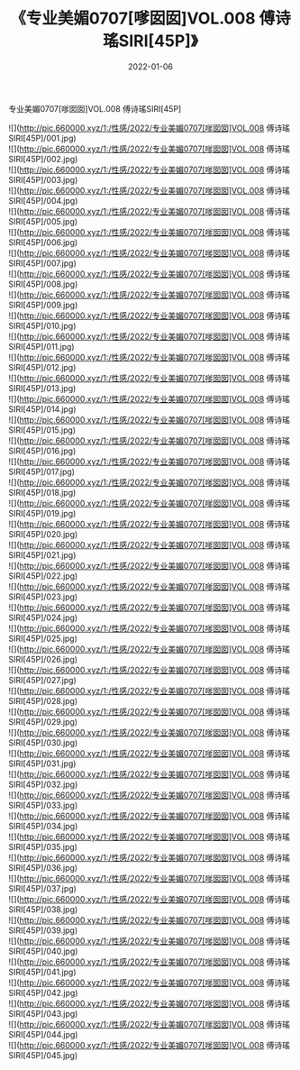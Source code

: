 ﻿---
layout: post
title:  《专业美媚0707[嗲囡囡]VOL.008 傅诗瑤SIRI[45P]》
date:   2022-01-06
img: http://pic.660000.xyz/1:/性感/2022/专业美媚0707[嗲囡囡]VOL.008 傅诗瑤SIRI[45P]/000.jpg
categories: [美女, 清纯, 唯美]
---

专业美媚0707[嗲囡囡]VOL.008 傅诗瑤SIRI[45P]

  ![](http://pic.660000.xyz/1:/性感/2022/专业美媚0707[嗲囡囡]VOL.008 傅诗瑤SIRI[45P]/001.jpg) <br> ![](http://pic.660000.xyz/1:/性感/2022/专业美媚0707[嗲囡囡]VOL.008 傅诗瑤SIRI[45P]/002.jpg) <br> ![](http://pic.660000.xyz/1:/性感/2022/专业美媚0707[嗲囡囡]VOL.008 傅诗瑤SIRI[45P]/003.jpg) <br> ![](http://pic.660000.xyz/1:/性感/2022/专业美媚0707[嗲囡囡]VOL.008 傅诗瑤SIRI[45P]/004.jpg) <br> ![](http://pic.660000.xyz/1:/性感/2022/专业美媚0707[嗲囡囡]VOL.008 傅诗瑤SIRI[45P]/005.jpg) <br> ![](http://pic.660000.xyz/1:/性感/2022/专业美媚0707[嗲囡囡]VOL.008 傅诗瑤SIRI[45P]/006.jpg) <br> ![](http://pic.660000.xyz/1:/性感/2022/专业美媚0707[嗲囡囡]VOL.008 傅诗瑤SIRI[45P]/007.jpg) <br> ![](http://pic.660000.xyz/1:/性感/2022/专业美媚0707[嗲囡囡]VOL.008 傅诗瑤SIRI[45P]/008.jpg) <br> ![](http://pic.660000.xyz/1:/性感/2022/专业美媚0707[嗲囡囡]VOL.008 傅诗瑤SIRI[45P]/009.jpg) <br> ![](http://pic.660000.xyz/1:/性感/2022/专业美媚0707[嗲囡囡]VOL.008 傅诗瑤SIRI[45P]/010.jpg) <br> ![](http://pic.660000.xyz/1:/性感/2022/专业美媚0707[嗲囡囡]VOL.008 傅诗瑤SIRI[45P]/011.jpg) <br> ![](http://pic.660000.xyz/1:/性感/2022/专业美媚0707[嗲囡囡]VOL.008 傅诗瑤SIRI[45P]/012.jpg) <br> ![](http://pic.660000.xyz/1:/性感/2022/专业美媚0707[嗲囡囡]VOL.008 傅诗瑤SIRI[45P]/013.jpg) <br> ![](http://pic.660000.xyz/1:/性感/2022/专业美媚0707[嗲囡囡]VOL.008 傅诗瑤SIRI[45P]/014.jpg) <br> ![](http://pic.660000.xyz/1:/性感/2022/专业美媚0707[嗲囡囡]VOL.008 傅诗瑤SIRI[45P]/015.jpg) <br> ![](http://pic.660000.xyz/1:/性感/2022/专业美媚0707[嗲囡囡]VOL.008 傅诗瑤SIRI[45P]/016.jpg) <br> ![](http://pic.660000.xyz/1:/性感/2022/专业美媚0707[嗲囡囡]VOL.008 傅诗瑤SIRI[45P]/017.jpg) <br> ![](http://pic.660000.xyz/1:/性感/2022/专业美媚0707[嗲囡囡]VOL.008 傅诗瑤SIRI[45P]/018.jpg) <br> ![](http://pic.660000.xyz/1:/性感/2022/专业美媚0707[嗲囡囡]VOL.008 傅诗瑤SIRI[45P]/019.jpg) <br> ![](http://pic.660000.xyz/1:/性感/2022/专业美媚0707[嗲囡囡]VOL.008 傅诗瑤SIRI[45P]/020.jpg) <br> ![](http://pic.660000.xyz/1:/性感/2022/专业美媚0707[嗲囡囡]VOL.008 傅诗瑤SIRI[45P]/021.jpg) <br> ![](http://pic.660000.xyz/1:/性感/2022/专业美媚0707[嗲囡囡]VOL.008 傅诗瑤SIRI[45P]/022.jpg) <br> ![](http://pic.660000.xyz/1:/性感/2022/专业美媚0707[嗲囡囡]VOL.008 傅诗瑤SIRI[45P]/023.jpg) <br> ![](http://pic.660000.xyz/1:/性感/2022/专业美媚0707[嗲囡囡]VOL.008 傅诗瑤SIRI[45P]/024.jpg) <br> ![](http://pic.660000.xyz/1:/性感/2022/专业美媚0707[嗲囡囡]VOL.008 傅诗瑤SIRI[45P]/025.jpg) <br> ![](http://pic.660000.xyz/1:/性感/2022/专业美媚0707[嗲囡囡]VOL.008 傅诗瑤SIRI[45P]/026.jpg) <br> ![](http://pic.660000.xyz/1:/性感/2022/专业美媚0707[嗲囡囡]VOL.008 傅诗瑤SIRI[45P]/027.jpg) <br> ![](http://pic.660000.xyz/1:/性感/2022/专业美媚0707[嗲囡囡]VOL.008 傅诗瑤SIRI[45P]/028.jpg) <br> ![](http://pic.660000.xyz/1:/性感/2022/专业美媚0707[嗲囡囡]VOL.008 傅诗瑤SIRI[45P]/029.jpg) <br> ![](http://pic.660000.xyz/1:/性感/2022/专业美媚0707[嗲囡囡]VOL.008 傅诗瑤SIRI[45P]/030.jpg) <br> ![](http://pic.660000.xyz/1:/性感/2022/专业美媚0707[嗲囡囡]VOL.008 傅诗瑤SIRI[45P]/031.jpg) <br> ![](http://pic.660000.xyz/1:/性感/2022/专业美媚0707[嗲囡囡]VOL.008 傅诗瑤SIRI[45P]/032.jpg) <br> ![](http://pic.660000.xyz/1:/性感/2022/专业美媚0707[嗲囡囡]VOL.008 傅诗瑤SIRI[45P]/033.jpg) <br> ![](http://pic.660000.xyz/1:/性感/2022/专业美媚0707[嗲囡囡]VOL.008 傅诗瑤SIRI[45P]/034.jpg) <br> ![](http://pic.660000.xyz/1:/性感/2022/专业美媚0707[嗲囡囡]VOL.008 傅诗瑤SIRI[45P]/035.jpg) <br> ![](http://pic.660000.xyz/1:/性感/2022/专业美媚0707[嗲囡囡]VOL.008 傅诗瑤SIRI[45P]/036.jpg) <br> ![](http://pic.660000.xyz/1:/性感/2022/专业美媚0707[嗲囡囡]VOL.008 傅诗瑤SIRI[45P]/037.jpg) <br> ![](http://pic.660000.xyz/1:/性感/2022/专业美媚0707[嗲囡囡]VOL.008 傅诗瑤SIRI[45P]/038.jpg) <br> ![](http://pic.660000.xyz/1:/性感/2022/专业美媚0707[嗲囡囡]VOL.008 傅诗瑤SIRI[45P]/039.jpg) <br> ![](http://pic.660000.xyz/1:/性感/2022/专业美媚0707[嗲囡囡]VOL.008 傅诗瑤SIRI[45P]/040.jpg) <br> ![](http://pic.660000.xyz/1:/性感/2022/专业美媚0707[嗲囡囡]VOL.008 傅诗瑤SIRI[45P]/041.jpg) <br> ![](http://pic.660000.xyz/1:/性感/2022/专业美媚0707[嗲囡囡]VOL.008 傅诗瑤SIRI[45P]/042.jpg) <br> ![](http://pic.660000.xyz/1:/性感/2022/专业美媚0707[嗲囡囡]VOL.008 傅诗瑤SIRI[45P]/043.jpg) <br> ![](http://pic.660000.xyz/1:/性感/2022/专业美媚0707[嗲囡囡]VOL.008 傅诗瑤SIRI[45P]/044.jpg) <br> ![](http://pic.660000.xyz/1:/性感/2022/专业美媚0707[嗲囡囡]VOL.008 傅诗瑤SIRI[45P]/045.jpg) <br>